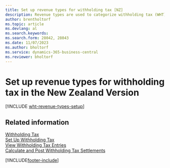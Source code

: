 ```yaml
---
title: Set up revenue types for withholding tax [NZ]
description: Revenue types are used to categorize withholding tax (WHT) entries and are used for WHT certificates in the New Zealand version.
author: brentholtorf
ms.topic: article
ms.devlang: al
ms.search.keywords:
ms.search.form: 28042, 28043
ms.date: 11/07/2023
ms.author: bholtorf
ms.service: dynamics-365-business-central
ms.reviewer: bholtorf
---
```

# Set up revenue types for withholding tax in the New Zealand Version

[!INCLUDE [wht-revenue-types-setup](../includes/AUNZ/wht-revenue-types-setup.md)]

## Related information

[Withholding Tax](withholding-tax.md)   
[Set Up Withholding Tax](how-to-set-up-withholding-tax.md)   
[View Withholding Tax Entries](how-to-view-withholding-tax-entries.md)   
[Calculate and Post Withholding Tax Settlements](how-to-calculate-and-post-withholding-tax-settlements.md)


[!INCLUDE[footer-include](../../includes/footer-banner.md)]
